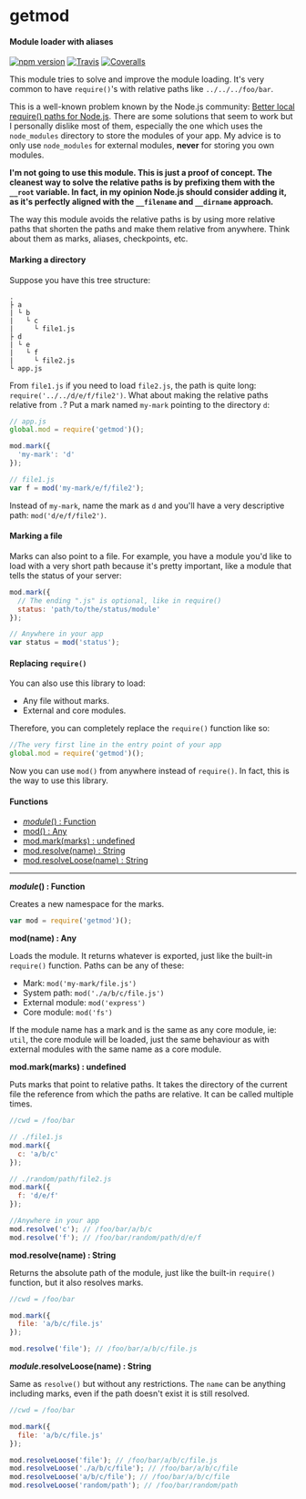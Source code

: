getmod
======

#### Module loader with aliases ####

[![npm version][npm-version-image]][npm-url]
[![Travis][travis-image]][travis-url]
[![Coveralls][coveralls-image]][coveralls-url]

This module tries to solve and improve the module loading. It's very common to have `require()`'s with relative paths like `../../../foo/bar`.

This is a well-known problem known by the Node.js community: [Better local require() paths for Node.js][better-require]. There are some solutions that seem to work but I personally dislike most of them, especially the one which uses the `node_modules` directory to store the modules of your app. My advice is to only use `node_modules` for external modules, __never__ for storing you own modules.

**I'm not going to use this module. This is just a proof of concept. The cleanest way to solve the relative paths is by prefixing them with the `__root` variable. In fact, in my opinion Node.js should consider adding it, as it's perfectly aligned with the `__filename` and `__dirname` approach.**

The way this module avoids the relative paths is by using more relative paths that shorten the paths and make them relative from anywhere. Think about them as marks, aliases, checkpoints, etc.

#### Marking a directory ####

Suppose you have this tree structure:

```
.
├ a
| └ b
|   └ c
|     └ file1.js
├ d
| └ e
|   └ f
|     └ file2.js
└ app.js
```

From `file1.js` if you need to load `file2.js`, the path is quite long: `require('../../d/e/f/file2')`. What about making the relative paths relative from `.`? Put a mark named `my-mark` pointing to the directory `d`:

```javascript
// app.js
global.mod = require('getmod')();

mod.mark({
  'my-mark': 'd'
});

// file1.js
var f = mod('my-mark/e/f/file2');
```

Instead of `my-mark`, name the mark as `d` and you'll have a very descriptive path: `mod('d/e/f/file2')`.

#### Marking a file ####

Marks can also point to a file. For example, you have a module you'd like to load with a very short path because it's pretty important, like a module that tells the status of your server:

```javascript
mod.mark({
  // The ending ".js" is optional, like in require()
  status: 'path/to/the/status/module'
});

// Anywhere in your app
var status = mod('status');
```

#### Replacing `require()` ####

You can also use this library to load:

- Any file without marks.
- External and core modules.

Therefore, you can completely replace the `require()` function like so:

```javascript
//The very first line in the entry point of your app
global.mod = require('getmod')();
```

Now you can use `mod()` from anywhere instead of `require()`. In fact, this is the way to use this library.

#### Functions ####

- [_module_() : Function](#create)
- [mod() : Any](#load)
- [mod.mark(marks) : undefined](#mark)
- [mod.resolve(name) : String](#resolve)
- [mod.resolveLoose(name) : String](#resolveLoose)

---

<a name="create"></a>
___module_() : Function__

Creates a new namespace for the marks.

```javascript
var mod = require('getmod')();
```

<a name="load"></a>
__mod(name) : Any__

Loads the module. It returns whatever is exported, just like the built-in `require()` function. Paths can be any of these:

- Mark: `mod('my-mark/file.js')`
- System path: `mod('./a/b/c/file.js')`
- External module: `mod('express')`
- Core module: `mod('fs')`

If the module name has a mark and is the same as any core module, ie: `util`, the core module will be loaded, just the same behaviour as with external modules with the same name as a core module.

<a name="mark"></a>
__mod.mark(marks) : undefined__

Puts marks that point to relative paths. It takes the directory of the current file the reference from which the paths are relative. It can be called multiple times.

```javascript
//cwd = /foo/bar

// ./file1.js
mod.mark({
  c: 'a/b/c'
});

// ./random/path/file2.js
mod.mark({
  f: 'd/e/f'
});

//Anywhere in your app
mod.resolve('c'); // /foo/bar/a/b/c
mod.resolve('f'); // /foo/bar/random/path/d/e/f
```

<a name="resolve"></a>
__mod.resolve(name) : String__

Returns the absolute path of the module, just like the built-in `require()` function, but it also resolves marks.

```javascript
//cwd = /foo/bar

mod.mark({
  file: 'a/b/c/file.js'
});

mod.resolve('file'); // /foo/bar/a/b/c/file.js
```

<a name="resolveLoose"></a>
___module_.resolveLoose(name) : String__

Same as `resolve()` but without any restrictions. The `name` can be anything including marks, even if the path doesn't exist it is still resolved.

```javascript
//cwd = /foo/bar

mod.mark({
  file: 'a/b/c/file.js'
});

mod.resolveLoose('file'); // /foo/bar/a/b/c/file.js
mod.resolveLoose('./a/b/c/file'); // /foo/bar/a/b/c/file
mod.resolveLoose('a/b/c/file'); // /foo/bar/a/b/c/file
mod.resolveLoose('random/path'); // /foo/bar/random/path
```

[npm-version-image]: https://img.shields.io/npm/v/getmod.svg?style=flat
[npm-url]: https://npmjs.org/package/getmod
[travis-image]: https://img.shields.io/travis/gagle/node-getmod.svg?style=flat
[travis-url]: https://travis-ci.org/gagle/node-getmod
[coveralls-image]: https://img.shields.io/coveralls/gagle/node-getmod.svg?style=flat
[coveralls-url]: https://coveralls.io/r/gagle/node-getmod
[better-require]: https://gist.github.com/branneman/8048520